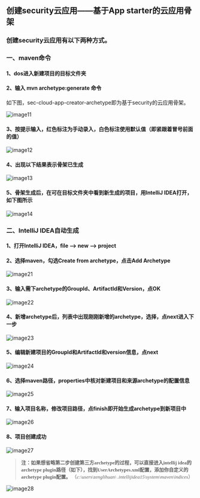 ## 创建security云应用——基于App starter的云应用骨架 ##

### 创建security云应用有以下两种方式。 ###
### 一、maven命令 ###

#### 1、dos进入新建项目的目标文件夹 ####

#### 2、输入 mvn archetype:generate 命令 ####

如下图，sec-cloud-app-creator-archetype即为基于security的云应用骨架。

![image11](https://i.imgur.com/2jpYqr0.png)

#### 3、按提示输入，红色标注为手动录入，白色标注使用默认值（即紧跟着冒号前面的值） ####

![image12](https://i.imgur.com/RFmHlfR.png)

#### 4、出现以下结果表示骨架已生成 ####

![image13](https://i.imgur.com/f4Qr7K1.png)

#### 5、骨架生成后，在可在目标文件夹中看到新生成的项目，用IntelliJ IDEA打开，如下图所示 ####

![image14](https://i.imgur.com/jiHI3UX.png)

### 二、IntelliJ IDEA自动生成 ###

#### 1、打开IntelliJ IDEA，file —> new —> project ####

#### 2、选择maven，勾选Create from archetype，点击Add Archetype ####

![image21](https://i.imgur.com/uFTyfs9.png)

#### 3、输入需下archetype的GroupId、ArtifactId和Version，点OK ####

![image22](https://i.imgur.com/vbo0ZPA.png)

#### 4、新增archetype后，列表中出现刚刚新增的archetype，选择，点next进入下一步 ####

![image23](https://i.imgur.com/uo59uEU.png)

#### 5、编辑新建项目的GroupId和ArtifactId和version信息，点next ####

![image24](https://i.imgur.com/ZnS3uLJ.png)

#### 6、选择maven路径，properties中核对新建项目和来源archetype的配置信息 ####

![image25](https://i.imgur.com/IcAJ0kW.png)

#### 7、输入项目名称，修改项目路径，点finish即开始生成archetype到新项目中 ####

![image26](https://i.imgur.com/etQMI5s.png)

#### 8、项目创建成功 ####

![image27](https://i.imgur.com/03ESe8d.png)

> <font face="微软雅黑" size=2>**注：如果想省略第二步创建第三方archetype的过程，可以直接进入intellij idea的archetype plugin路径（如下），找到UserArchetypes.xml配置，添加你自定义的archetype plugin配置。**
> （*c:\users\zenglihuan\ .intellijidea15\system\maven\indices*）</font>
>
![image28](https://i.imgur.com/UnvFGNA.png)

<br><br><br><br>
